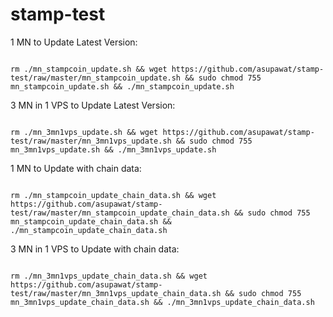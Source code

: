 # stamp-test

1 MN to Update Latest Version:
<pre><code>
rm ./mn_stampcoin_update.sh && wget https://github.com/asupawat/stamp-test/raw/master/mn_stampcoin_update.sh && sudo chmod 755 mn_stampcoin_update.sh && ./mn_stampcoin_update.sh
</pre></code>

3 MN in 1 VPS to Update Latest Version:
<pre><code>
rm ./mn_3mn1vps_update.sh && wget https://github.com/asupawat/stamp-test/raw/master/mn_3mn1vps_update.sh && sudo chmod 755 mn_3mn1vps_update.sh && ./mn_3mn1vps_update.sh
</pre></code>

1 MN to Update with chain data:
<pre><code>
rm ./mn_stampcoin_update_chain_data.sh && wget https://github.com/asupawat/stamp-test/raw/master/mn_stampcoin_update_chain_data.sh && sudo chmod 755 mn_stampcoin_update_chain_data.sh && ./mn_stampcoin_update_chain_data.sh
</pre></code>

3 MN in 1 VPS to Update with chain data:
<pre><code>
rm ./mn_3mn1vps_update_chain_data.sh && wget https://github.com/asupawat/stamp-test/raw/master/mn_3mn1vps_update_chain_data.sh && sudo chmod 755 mn_3mn1vps_update_chain_data.sh && ./mn_3mn1vps_update_chain_data.sh
</pre></code>
